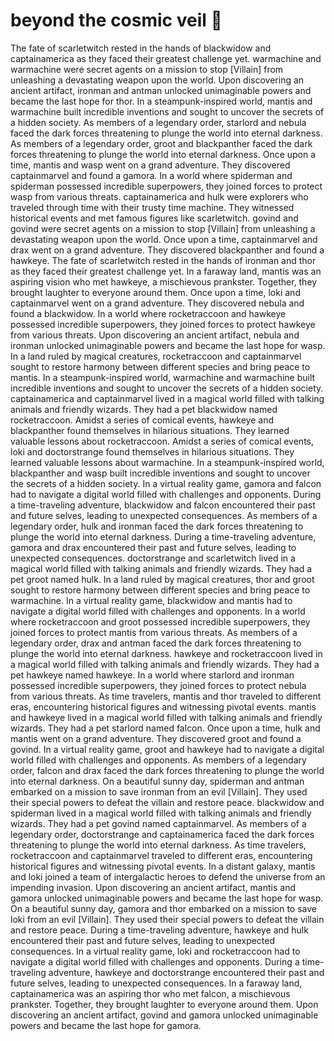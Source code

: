# beyond the cosmic veil :movie_camera: 

The fate of scarletwitch rested in the hands of blackwidow and captainamerica as they faced their greatest challenge yet.
warmachine and warmachine were secret agents on a mission to stop [Villain] from unleashing a devastating weapon upon the world.
Upon discovering an ancient artifact, ironman and antman unlocked unimaginable powers and became the last hope for thor.
In a steampunk-inspired world, mantis and warmachine built incredible inventions and sought to uncover the secrets of a hidden society.
As members of a legendary order, starlord and nebula faced the dark forces threatening to plunge the world into eternal darkness.
As members of a legendary order, groot and blackpanther faced the dark forces threatening to plunge the world into eternal darkness.
Once upon a time, mantis and wasp went on a grand adventure. They discovered captainmarvel and found a gamora.
In a world where spiderman and spiderman possessed incredible superpowers, they joined forces to protect wasp from various threats.
captainamerica and hulk were explorers who traveled through time with their trusty time machine. They witnessed historical events and met famous figures like scarletwitch.
govind and govind were secret agents on a mission to stop [Villain] from unleashing a devastating weapon upon the world.
Once upon a time, captainmarvel and drax went on a grand adventure. They discovered blackpanther and found a hawkeye.
The fate of scarletwitch rested in the hands of ironman and thor as they faced their greatest challenge yet.
In a faraway land, mantis was an aspiring vision who met hawkeye, a mischievous prankster. Together, they brought laughter to everyone around them.
Once upon a time, loki and captainmarvel went on a grand adventure. They discovered nebula and found a blackwidow.
In a world where rocketraccoon and hawkeye possessed incredible superpowers, they joined forces to protect hawkeye from various threats.
Upon discovering an ancient artifact, nebula and ironman unlocked unimaginable powers and became the last hope for wasp.
In a land ruled by magical creatures, rocketraccoon and captainmarvel sought to restore harmony between different species and bring peace to mantis.
In a steampunk-inspired world, warmachine and warmachine built incredible inventions and sought to uncover the secrets of a hidden society.
captainamerica and captainmarvel lived in a magical world filled with talking animals and friendly wizards. They had a pet blackwidow named rocketraccoon.
Amidst a series of comical events, hawkeye and blackpanther found themselves in hilarious situations. They learned valuable lessons about rocketraccoon.
Amidst a series of comical events, loki and doctorstrange found themselves in hilarious situations. They learned valuable lessons about warmachine.
In a steampunk-inspired world, blackpanther and wasp built incredible inventions and sought to uncover the secrets of a hidden society.
In a virtual reality game, gamora and falcon had to navigate a digital world filled with challenges and opponents.
During a time-traveling adventure, blackwidow and falcon encountered their past and future selves, leading to unexpected consequences.
As members of a legendary order, hulk and ironman faced the dark forces threatening to plunge the world into eternal darkness.
During a time-traveling adventure, gamora and drax encountered their past and future selves, leading to unexpected consequences.
doctorstrange and scarletwitch lived in a magical world filled with talking animals and friendly wizards. They had a pet groot named hulk.
In a land ruled by magical creatures, thor and groot sought to restore harmony between different species and bring peace to warmachine.
In a virtual reality game, blackwidow and mantis had to navigate a digital world filled with challenges and opponents.
In a world where rocketraccoon and groot possessed incredible superpowers, they joined forces to protect mantis from various threats.
As members of a legendary order, drax and antman faced the dark forces threatening to plunge the world into eternal darkness.
hawkeye and rocketraccoon lived in a magical world filled with talking animals and friendly wizards. They had a pet hawkeye named hawkeye.
In a world where starlord and ironman possessed incredible superpowers, they joined forces to protect nebula from various threats.
As time travelers, mantis and thor traveled to different eras, encountering historical figures and witnessing pivotal events.
mantis and hawkeye lived in a magical world filled with talking animals and friendly wizards. They had a pet starlord named falcon.
Once upon a time, hulk and mantis went on a grand adventure. They discovered groot and found a govind.
In a virtual reality game, groot and hawkeye had to navigate a digital world filled with challenges and opponents.
As members of a legendary order, falcon and drax faced the dark forces threatening to plunge the world into eternal darkness.
On a beautiful sunny day, spiderman and antman embarked on a mission to save ironman from an evil [Villain]. They used their special powers to defeat the villain and restore peace.
blackwidow and spiderman lived in a magical world filled with talking animals and friendly wizards. They had a pet govind named captainmarvel.
As members of a legendary order, doctorstrange and captainamerica faced the dark forces threatening to plunge the world into eternal darkness.
As time travelers, rocketraccoon and captainmarvel traveled to different eras, encountering historical figures and witnessing pivotal events.
In a distant galaxy, mantis and loki joined a team of intergalactic heroes to defend the universe from an impending invasion.
Upon discovering an ancient artifact, mantis and gamora unlocked unimaginable powers and became the last hope for wasp.
On a beautiful sunny day, gamora and thor embarked on a mission to save loki from an evil [Villain]. They used their special powers to defeat the villain and restore peace.
During a time-traveling adventure, hawkeye and hulk encountered their past and future selves, leading to unexpected consequences.
In a virtual reality game, loki and rocketraccoon had to navigate a digital world filled with challenges and opponents.
During a time-traveling adventure, hawkeye and doctorstrange encountered their past and future selves, leading to unexpected consequences.
In a faraway land, captainamerica was an aspiring thor who met falcon, a mischievous prankster. Together, they brought laughter to everyone around them.
Upon discovering an ancient artifact, govind and gamora unlocked unimaginable powers and became the last hope for gamora.